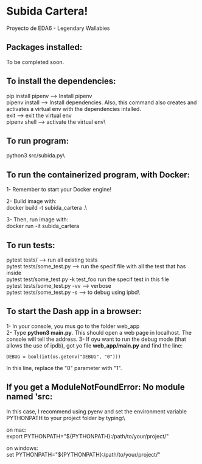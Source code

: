 # Subida Cartera!

Proyecto de EDA6 - Legendary Wallabies

## Packages installed:
To be completed soon.

## To install the dependencies:
pip install pipenv --> Install pipenv\
pipenv install --> Install dependencies. Also, this command also creates and activates a virtual env with the dependencies intalled.\
exit --> exit the virtual env\
pipenv shell --> activate the virtual env\

## To run program:
python3 src/subida.py\

## To run the containerized program, with Docker:
1- Remember to start your Docker engine!

2- Build image with:\
docker build -t subida_cartera .\

3- Then, run image with:\
docker run -it subida_cartera

## To run tests:

pytest tests/ --> run all existing tests\
pytest tests/some_test.py --> run the specif file with all the test that has inside\
pytest test/some_test.py -k test_foo run the specif test in this file\
pytest tests/some_test.py -vv  --> verbose\
pytest tests/some_test.py -s --> to debug using ipbd\

## To start the Dash app in a browser:
1- In your console, you mus go to the folder web_app\
2- Type **python3 main.py**. This should open a web page in localhost. The console will tell the address.
3- If oyu want to run the debug mode (that allows the use of ipdb), got yo file **web_app/main.py** and find the line:
```
DEBUG = bool(int(os.getenv("DEBUG", "0")))
````
In this line, replace the "0" parameter with "1".

## If you get a ModuleNotFoundError: No module named 'src:
In this case, I recommend using pyenv and set the environment variable PYTHONPATH to your project folder by typing:\

on mac:\
export PYTHONPATH="${PYTHONPATH}:/path/to/your/project/"

on windows:\
set PYTHONPATH="${PYTHONPATH}:/path/to/your/project/"

